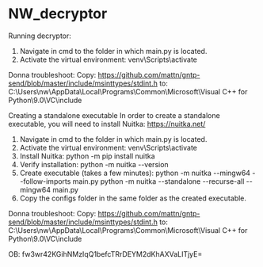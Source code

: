 # NW_decryptor

Running decryptor:
1. Navigate in cmd to the folder in which main.py is located.
2. Activate the virtual environment:
	venv\Scripts\activate

Donna troubleshoot:
Copy:
https://github.com/mattn/gntp-send/blob/master/include/msinttypes/stdint.h
to:
C:\Users\nw\AppData\Local\Programs\Common\Microsoft\Visual C++ for Python\9.0\VC\include




Creating a standalone executable
In order to create a standalone executable, you will need to install Nuitka:
https://nuitka.net/

1. Navigate in cmd to the folder in which main.py is located.
2. Activate the virtual environment:
	venv\Scripts\activate
3. Install Nuitka:
	python -m pip install nuitka
4. Verify installation:
	python -m nuitka --version
5. Create executable (takes a few minutes):
	python -m nuitka --mingw64 --follow-imports main.py
	python -m nuitka --standalone --recurse-all --mingw64 main.py
6. Copy the configs folder in the same folder as the created executable.


Donna troubleshoot:
Copy:
https://github.com/mattn/gntp-send/blob/master/include/msinttypes/stdint.h
to:
C:\Users\nw\AppData\Local\Programs\Common\Microsoft\Visual C++ for Python\9.0\VC\include

OB: fw3wr42KGihNMzIqQ1befcTRrDEYM2dKhAXVaLITjyE=
